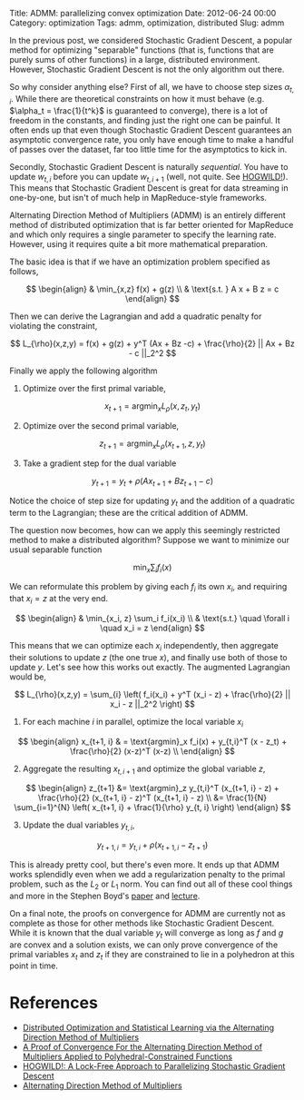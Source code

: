 Title: ADMM: parallelizing convex optimization
Date: 2012-06-24 00:00
Category: optimization
Tags: admm, optimization, distributed
Slug: admm

In the previous post, we considered Stochastic Gradient Descent, a popular method for optimizing "separable" functions (that is, functions that are purely sums of other functions) in a large, distributed environment. However, Stochastic Gradient Descent is not the only algorithm out there.

So why consider anything else? First of all, we have to choose step sizes $\alpha_{t,i}$. While there are theoretical constraints on how it must behave (e.g. $\alpha_t = \frac{1}{t^k}$ is guaranteed to converge), there is a lot of freedom in the constants, and finding just the right one can be painful. It often ends up that even though Stochastic Gradient Descent guarantees an asymptotic convergence rate, you only have enough time to make a handful of passes over the dataset, far too little time for the asymptotics to kick in.

Secondly, Stochastic Gradient Descent is naturally _sequential_. You have to update $w_{t,i}$ before you can update $w_{t,i+1}$ (well, not quite. See [HOGWILD!](http://arxiv.org/abs/1106.5730)). This means that Stochastic Gradient Descent is great for data streaming in one-by-one, but isn't of much help in MapReduce-style frameworks.

Alternating Direction Method of Multipliers (ADMM) is an entirely different method of distributed optimization that is far better oriented for MapReduce and which only requires a single parameter to specify the learning rate. However, using it requires quite a bit more mathematical preparation.

The basic idea is that if we have an optimization problem specified as follows,

$$
\begin{align}
  & \min_{x,z} f(x) + g(z)  \\
  & \text{s.t. } A x + B z = c
\end{align}
$$

Then we can derive the Lagrangian and add a quadratic penalty for violating the constraint,

$$
L_{\rho}(x,z,y) = f(x) + g(z) + y^T (Ax + Bz -c) + \frac{\rho}{2} || Ax + Bz - c ||_2^2
$$

Finally we apply the following algorithm

1. Optimize over the first primal variable,

$$
x_{t+1} = \text{argmin}_x L_{\rho}(x,z_t, y_t)
$$

2. Optimize over the second primal variable,

$$
z_{t+1} = \text{argmin}_x L_{\rho}(x_{t+1},z, y_t)
$$

3. Take a gradient step for the dual variable

$$
y_{t+1} = y_t + \rho (A x_{t+1} + B z_{t+1} - c)
$$

Notice the choice of step size for updating $y_t$ and the addition of a quadratic term to the Lagrangian; these are the critical addition of ADMM.

The question now becomes, how can we apply this seemingly restricted method to make a distributed algorithm? Suppose we want to minimize our usual separable function

$$
\min_x \sum_i f_i(x)
$$

We can reformulate this problem by giving each $f_i$ its own $x_i$, and requiring that $x_i = z$ at the very end.

$$
\begin{align}
  & \min_{x_i, z} \sum_i f_i(x_i)   \\
  & \text{s.t.} \quad \forall i \quad x_i = z
\end{align}
$$

This means that we can optimize each $x_i$ independently, then aggregate their solutions to update $z$ (the one true $x$), and finally use both of those to update $y$. Let's see how this works out exactly. The augmented Lagrangian would be,

$$
L_{\rho}(x,z,y) = \sum_{i} \left( 
    f_i(x_i) + y^T (x_i - z) + \frac{\rho}{2} || x_i - z ||_2^2
  \right)
$$

1. For each machine $i$ in parallel, optimize the local variable $x_i$

$$
\begin{align}
  x_{t+1, i} & = \text{argmin}_x f_i(x) 
    + y_{t,i}^T (x - z_t) 
    + \frac{\rho}{2} (x-z)^T (x-z) \\
\end{align}
$$

2. Aggregate the resulting $x_{t,i+1}$ and optimize the global variable $z$,

$$
\begin{align}
  z_{t+1} &= \text{argmin}_z y_{t,i}^T (x_{t+1, i} - z) 
    + \frac{\rho}{2} (x_{t+1, i} - z)^T (x_{t+1, i} - z)  \\
  &= \frac{1}{N} \sum_{i=1}^{N} \left( 
    x_{t+1, i} + \frac{1}{\rho} y_{t, i}
  \right)
\end{align}
$$

3. Update the dual variables $y_{t,i}$,

$$
y_{t+1, i} = y_{t, i} + \rho ( x_{t+1,i} - z_{t+1} )
$$

This is already pretty cool, but there's even more. It ends up that ADMM works splendidly even when we add a regularization penalty to the primal problem, such as the $L_2$ or $L_1$ norm. You can find out all of these cool things and more in the Stephen Boyd's [paper](http://www.stanford.edu/~boyd/papers/pdf/admm_distr_stats.pdf) and [lecture](http://videolectures.net/nipsworkshops2011_boyd_multipliers/).

On a final note, the proofs on convergence for ADMM are currently not as complete as those for other methods like Stochastic Gradient Descent. While it is known that the dual variable $y_t$ will converge as long as $f$ and $g$ are convex and a solution exists, we can only prove convergence of the primal variables $x_t$ and $z_t$ if they are constrained to lie in a polyhedron at this point in time.

References
==========

- [Distributed Optimization and Statistical Learning via the Alternating Direction Method of Multipliers](http://www.stanford.edu/~boyd/papers/pdf/admm_distr_stats.pdf)
- [A Proof of Convergence For the Alternating Direction Method of Multipliers Applied to Polyhedral-Constrained Functions](http://arxiv.org/pdf/1112.2295.pdf)
- [HOGWILD!: A Lock-Free Approach to Parallelizing Stochastic Gradient Descent](http://arxiv.org/abs/1106.5730)
- [Alternating Direction Method of Multipliers](http://videolectures.net/nipsworkshops2011_boyd_multipliers/)
